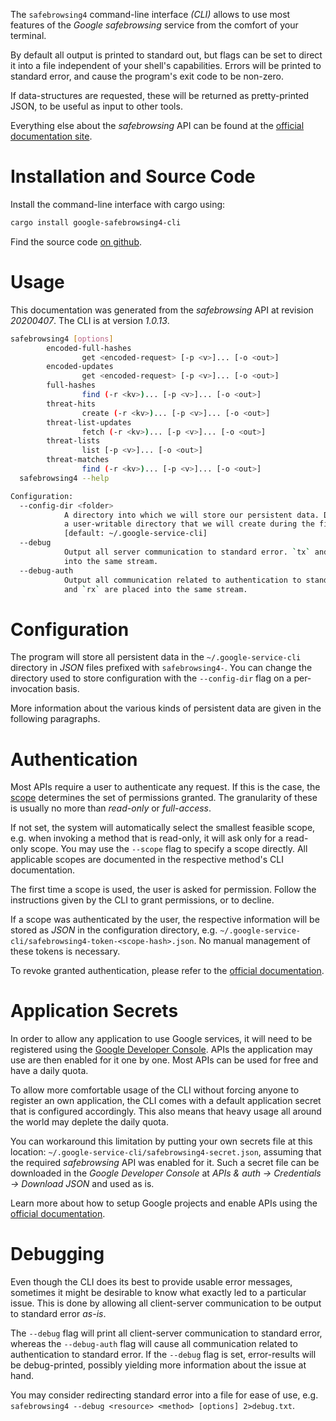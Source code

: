 <!---
DO NOT EDIT !
This file was generated automatically from 'src/mako/cli/README.md.mako'
DO NOT EDIT !
-->
The `safebrowsing4` command-line interface *(CLI)* allows to use most features of the *Google safebrowsing* service from the comfort of your terminal.

By default all output is printed to standard out, but flags can be set to direct it into a file independent of your shell's
capabilities. Errors will be printed to standard error, and cause the program's exit code to be non-zero.

If data-structures are requested, these will be returned as pretty-printed JSON, to be useful as input to other tools.

Everything else about the *safebrowsing* API can be found at the
[official documentation site](https://developers.google.com/safe-browsing/).

# Installation and Source Code

Install the command-line interface with cargo using:

```bash
cargo install google-safebrowsing4-cli
```

Find the source code [on github](https://github.com/Byron/google-apis-rs/tree/master/gen/safebrowsing4-cli).

# Usage

This documentation was generated from the *safebrowsing* API at revision *20200407*. The CLI is at version *1.0.13*.

```bash
safebrowsing4 [options]
        encoded-full-hashes
                get <encoded-request> [-p <v>]... [-o <out>]
        encoded-updates
                get <encoded-request> [-p <v>]... [-o <out>]
        full-hashes
                find (-r <kv>)... [-p <v>]... [-o <out>]
        threat-hits
                create (-r <kv>)... [-p <v>]... [-o <out>]
        threat-list-updates
                fetch (-r <kv>)... [-p <v>]... [-o <out>]
        threat-lists
                list [-p <v>]... [-o <out>]
        threat-matches
                find (-r <kv>)... [-p <v>]... [-o <out>]
  safebrowsing4 --help

Configuration:
  --config-dir <folder>
            A directory into which we will store our persistent data. Defaults to
            a user-writable directory that we will create during the first invocation.
            [default: ~/.google-service-cli]
  --debug
            Output all server communication to standard error. `tx` and `rx` are placed
            into the same stream.
  --debug-auth
            Output all communication related to authentication to standard error. `tx`
            and `rx` are placed into the same stream.

```

# Configuration

The program will store all persistent data in the `~/.google-service-cli` directory in *JSON* files prefixed with `safebrowsing4-`.  You can change the directory used to store configuration with the `--config-dir` flag on a per-invocation basis.

More information about the various kinds of persistent data are given in the following paragraphs.

# Authentication

Most APIs require a user to authenticate any request. If this is the case, the [scope][scopes] determines the 
set of permissions granted. The granularity of these is usually no more than *read-only* or *full-access*.

If not set, the system will automatically select the smallest feasible scope, e.g. when invoking a
method that is read-only, it will ask only for a read-only scope. 
You may use the `--scope` flag to specify a scope directly. 
All applicable scopes are documented in the respective method's CLI documentation.

The first time a scope is used, the user is asked for permission. Follow the instructions given 
by the CLI to grant permissions, or to decline.

If a scope was authenticated by the user, the respective information will be stored as *JSON* in the configuration
directory, e.g. `~/.google-service-cli/safebrowsing4-token-<scope-hash>.json`. No manual management of these tokens
is necessary.

To revoke granted authentication, please refer to the [official documentation][revoke-access].

# Application Secrets

In order to allow any application to use Google services, it will need to be registered using the 
[Google Developer Console][google-dev-console]. APIs the application may use are then enabled for it
one by one. Most APIs can be used for free and have a daily quota.

To allow more comfortable usage of the CLI without forcing anyone to register an own application, the CLI
comes with a default application secret that is configured accordingly. This also means that heavy usage
all around the world may deplete the daily quota.

You can workaround this limitation by putting your own secrets file at this location: 
`~/.google-service-cli/safebrowsing4-secret.json`, assuming that the required *safebrowsing* API 
was enabled for it. Such a secret file can be downloaded in the *Google Developer Console* at 
*APIs & auth -> Credentials -> Download JSON* and used as is.

Learn more about how to setup Google projects and enable APIs using the [official documentation][google-project-new].


# Debugging

Even though the CLI does its best to provide usable error messages, sometimes it might be desirable to know
what exactly led to a particular issue. This is done by allowing all client-server communication to be 
output to standard error *as-is*.

The `--debug` flag will print all client-server communication to standard error, whereas the `--debug-auth` flag
will cause all communication related to authentication to standard error.
If the `--debug` flag is set, error-results will be debug-printed, possibly yielding more information about the 
issue at hand.

You may consider redirecting standard error into a file for ease of use, e.g. `safebrowsing4 --debug <resource> <method> [options] 2>debug.txt`.


[scopes]: https://developers.google.com/+/api/oauth#scopes
[revoke-access]: http://webapps.stackexchange.com/a/30849
[google-dev-console]: https://console.developers.google.com/
[google-project-new]: https://developers.google.com/console/help/new/